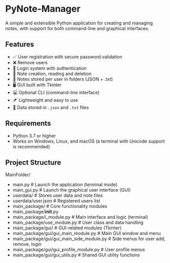 # PyNote-Manager
A simple and extensible Python application for creating and managing notes, with support for both command-line and graphical interfaces.

## Features

- ✅ User registration with secure password validation
- ❌ Remove users
- 🔐 Login system with authentication
- 🧾 Note creation, reading and deletion
- 💾 Notes stored per user in folders (JSON + .txt)
- 🖥️ GUI built with Tkinter
- 💻 Optional CLI (command-line interface)
- 🪶 Lightweight and easy to use
- 📂 Data stored in `.json` and `.txt` files

## Requirements
- Python 3.7 or higher
- Works on Windows, Linux, and macOS (a terminal with Unicode support is recommended)

## Project Structure
MainFolder/
- main.py               # Launch the application (terminal mode)
- main_gui.py           # Launch the graphical user interface (GUI)
- userdata/             # Stores user data and note files
- userdata/user.json    # Registered users list
- main_package/         # Core functionality modules
- main_package/__init__.py
- main_package/i_module.py         # Main interface and logic (terminal)
- main_package/use_module.py       # User class and data handling
- main_package/gui/                # GUI-related modules (Tkinter)
- main_package/gui/gui_main_module.py       # Main GUI window and menu
- main_package/gui/gui_main_side_module.py  # Side menus for user add, remove, login
- main_package/gui/gui_profile_module.py    # User profile menus
- main_package/gui/gui_utils.py             # Shared GUI utility functions
